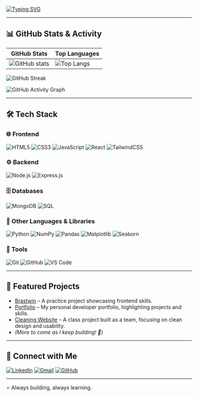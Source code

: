 [![Typing SVG](https://readme-typing-svg.demolab.com?font=Fira+Code&duration=4000&pause=1500&color=FF69B4&width=700&lines=🌸+Holla,+I'm+Immaculate!;💻+A+CS+student+exploring+the+magic+of+code.;🌱+Learning+the+MERN+stack.;🎨+Creating+clean+and+user-friendly+apps.;☕+Fueled+by+curiosity+%26+coffee.;✨+Always+learning,+building,+blooming+🌸)](https://git.io/typing-svg)

---

## 📊 GitHub Stats & Activity  

| GitHub Stats | Top Languages |
|--------------|---------------|
| ![GitHub stats](https://github-readme-stats.vercel.app/api?username=KimaniImmaculate&show_icons=true&theme=tokyonight&hide_border=true) | ![Top Langs](https://github-readme-stats.vercel.app/api/top-langs/?username=KimaniImmaculate&layout=compact&theme=tokyonight&hide_border=true) |

![GitHub Streak](https://github-readme-streak-stats.herokuapp.com/?user=ImmaculateKimani)


![GitHub Activity Graph](https://github-readme-activity-graph.vercel.app/graph?username=KimaniImmaculate&theme=tokyo-night)

---

## 🛠️ Tech Stack  

### 🌐 Frontend  
![HTML5](https://img.shields.io/badge/html5-E34F26?style=for-the-badge&logo=html5&logoColor=white) ![CSS3](https://img.shields.io/badge/css3-1572B6?style=for-the-badge&logo=css3&logoColor=white) ![JavaScript](https://img.shields.io/badge/javascript-F7DF1E?style=for-the-badge&logo=javascript&logoColor=black) ![React](https://img.shields.io/badge/react-61DAFB?style=for-the-badge&logo=react&logoColor=black) ![TailwindCSS](https://img.shields.io/badge/tailwindcss-38B2AC?style=for-the-badge&logo=tailwind-css&logoColor=white)

### ⚙️ Backend  
![Node.js](https://img.shields.io/badge/node.js-339933?style=for-the-badge&logo=node.js&logoColor=white) ![Express.js](https://img.shields.io/badge/express.js-000000?style=for-the-badge&logo=express&logoColor=white)

### 🗄️ Databases  
![MongoDB](https://img.shields.io/badge/MongoDB-4EA94B?style=for-the-badge&logo=mongodb&logoColor=white) ![SQL](https://img.shields.io/badge/sql-4479A1?style=for-the-badge&logo=postgresql&logoColor=white)

### 🐍 Other Languages & Libraries
![Python](https://img.shields.io/badge/python-3776AB?style=for-the-badge&logo=python&logoColor=white) ![NumPy](https://img.shields.io/badge/NumPy-013243?style=for-the-badge&logo=numpy&logoColor=white) ![Pandas](https://img.shields.io/badge/Pandas-150458?style=for-the-badge&logo=pandas&logoColor=white) ![Matplotlib](https://img.shields.io/badge/Matplotlib-000000?style=for-the-badge&logo=matplotlib&logoColor=white) ![Seaborn](https://img.shields.io/badge/Seaborn-4C72B0?style=for-the-badge&logo=seaborn&logoColor=white)


### 🔧 Tools  
![Git](https://img.shields.io/badge/git-F05033?style=for-the-badge&logo=git&logoColor=white) ![GitHub](https://img.shields.io/badge/github-121011?style=for-the-badge&logo=github&logoColor=white) ![VS Code](https://img.shields.io/badge/VS%20Code-007ACC?style=for-the-badge&logo=visual-studio-code&logoColor=white)

---

## 🌟 Featured Projects  

- [Brastwin](https://github.com/KimaniImmaculate/brastwin) – A practice project showcasing frontend skills.  
- [Portfolio](https://github.com/KimaniImmaculate/Hportfolio) – My personal developer portfolio, highlighting projects and skills.  
- [Cleaning Website](https://github.com/KimaniImmaculate/CProj) – A class project built as a team, focusing on clean design and usability.
- *(More to come as I keep building! 🚀)*  


---

## 🤝 Connect with Me  

[![LinkedIn](https://img.shields.io/badge/LinkedIn-%230077B5.svg?&style=for-the-badge&logo=linkedin&logoColor=white)](https://www.linkedin.com/in/immaculate-kimani) [![Gmail](https://img.shields.io/badge/Gmail-D14836?style=for-the-badge&logo=gmail&logoColor=white)](mailto:immaculatekimani001@gmail.com) [![GitHub](https://img.shields.io/badge/GitHub-100000?style=for-the-badge&logo=github&logoColor=white)](https://github.com/KimaniImmaculate)

---

⭐ Always building, always learning.
  


